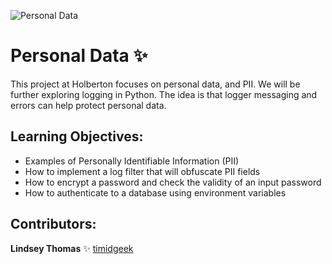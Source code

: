 ![Personal Data](https://media.wired.com/photos/5c4a57af95d28a2cb5b76d78/16:9/w_1920,h_1080,c_limit/Personal-Data-Feature-Art.png)
# Personal Data :sparkles:

This project at Holberton focuses on personal data, and PII. We will be further exploring logging in Python. The idea is that logger messaging and errors can help protect personal data.

## Learning Objectives:

- Examples of Personally Identifiable Information (PII)
- How to implement a log filter that will obfuscate PII fields
- How to encrypt a password and check the validity of an input password
- How to authenticate to a database using environment variables

## Contributors:

**Lindsey Thomas** :sparkles: [timidgeek]("github.com/timidgeek")